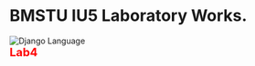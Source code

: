 # BMSTU IU5 Laboratory Works.

<div>
    <img src="https://img.shields.io/badge/language-Django-blue.svg" alt="Django Language">
</div>

<div style="color: red; font-weight: bold; font-size: 20px;">Lab4</div>
